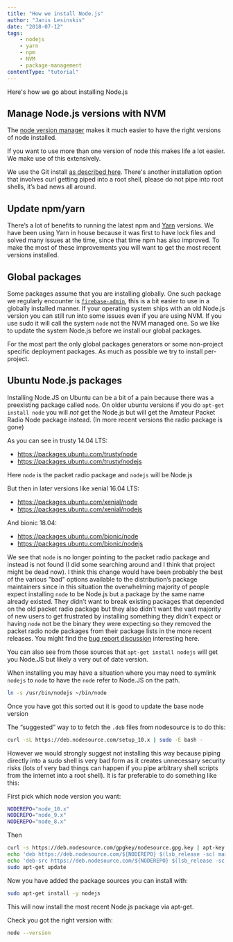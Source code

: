 ```yaml
---
title: "How we install Node.js"
author: "Janis Lesinskis"
date: "2018-07-12"
tags:
    - nodejs
    - yarn
    - npm
    - NVM
    - package-management
contentType: "tutorial"
---
```


Here's how we go about installing Node.js

<!-- end excerpt -->

## Manage Node.js versions with NVM

The [node version manager](https://github.com/creationix/nvm) makes it much easier to have the right versions of node installed.

If you want to use more than one version of node this makes life a lot easier. We make use of this extensively.

We use the Git install [as described here](https://github.com/creationix/nvm#git-install). There's another installation option that involves curl getting piped into a root shell, please do not pipe into root shells, it’s bad news all around.

## Update npm/yarn

There’s a lot of benefits to running the latest npm and [Yarn](https://yarnpkg.com/lang/en/) versions. We have been using Yarn in house because it was first to have lock files and solved many issues at the time, since that time npm has also improved. To make the most of these improvements you will want to get the most recent versions installed.

## Global packages

Some packages assume that you are installing globally. One such package we regularly encounter is [`firebase-admin`](https://firebase.google.com/docs/admin/setup), this is a bit easier to use in a globally installed manner. If your operating system ships with an old Node.js version you can still run into some issues even if you are using NVM. If you use sudo it will call the system `node` not the NVM managed one. So we like to update the system Node.js before we install our global packages.

For the most part the only global packages generators or some non-project specific deployment packages. As much as possible we try to install per-project.

## Ubuntu Node.js packages

Installing Node.JS on Ubuntu can be a bit of a pain because there was a preexisting package called `node`. On older ubuntu versions if you do `apt-get install node` you will *not* get the Node.js but will get the Amateur Packet Radio Node package instead. (In more recent versions the radio package is gone)

As you can see in trusty 14.04 LTS:

* https://packages.ubuntu.com/trusty/node
* https://packages.ubuntu.com/trusty/nodejs

Here `node` is the packet radio package and `nodejs` will be Node.js

But then in later versions like xenial 16.04 LTS:

* https://packages.ubuntu.com/xenial/node
* https://packages.ubuntu.com/xenial/nodejs

And bionic 18.04:

* https://packages.ubuntu.com/bionic/node
* https://packages.ubuntu.com/bionic/nodejs

We see that `node` is no longer pointing to the packet radio package and instead is not found (I did some searching around and I think that project might be dead now). I think this change would have been probably the best of the various "bad" options available to the distribution’s package maintainers since in this situation the overwhelming majority of people expect installing `node` to be Node.js but a package by the same name already existed. They didn’t want to break existing packages that depended on the old packet radio package but they also didn't want the vast majority of new users to get frustrated by installing something they didn’t expect or having `node` not be the binary they were expecting so they removed the packet radio node packages from their package lists in the more recent releases. You might find the [bug report discussion](https://bugs.debian.org/cgi-bin/bugreport.cgi?bug=611698) interesting here.

You can also see from those sources that `apt-get install nodejs` will get you Node.JS but likely a very out of date version.

When installing you may have a situation where you may need to symlink `nodejs` to `node` to have the `node` refer to Node.JS on the path.

```sh
ln -s /usr/bin/nodejs ~/bin/node
```

Once you have got this sorted out it is good to update the base node version

The “suggested” way to to fetch the `.deb` files from nodesource is to do this:

```sh
curl -sL https://deb.nodesource.com/setup_10.x | sudo -E bash -
```

However we would strongly suggest not installing this way because piping directly into a sudo shell is very bad form as it creates unnecessary security risks (lots of very bad things can happen if you pipe arbitrary shell scripts from the internet into a root shell). It is far preferable to do something like this:

First pick which node version you want:

```sh
NODEREPO="node_10.x"
NODEREPO="node_9.x"
NODEREPO="node_8.x"
```

Then

```sh
curl -s https://deb.nodesource.com/gpgkey/nodesource.gpg.key | apt-key add -
echo 'deb https://deb.nodesource.com/${NODEREPO} $(lsb_release -sc) main' > /etc/apt/sources.list.d/nodesource.list
echo 'deb-src https://deb.nodesource.com/${NODEREPO} $(lsb_release -sc) main' >> /etc/apt/sources.list.d/nodesource.list
sudo apt-get update
```

Now you have added the package sources you can install with:

```sh
sudo apt-get install -y nodejs
```

This will now install the most recent Node.js package via apt-get.

Check you got the right version with:

```sh
node --version
```